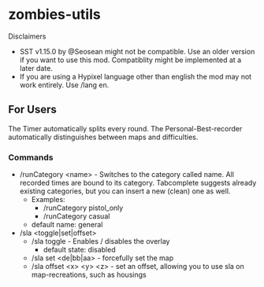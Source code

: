 # zombies-utils
Disclaimers
- SST v1.15.0 by @Seosean might not be compatible. Use an older version if you want to use this mod. Compatiblity might be implemented at a later date.
- If you are using a Hypixel language other than english the mod may not work entirely. Use /lang en.
## For Users
The Timer automatically splits every round. The Personal-Best-recorder automatically distinguishes between maps and difficulties.
### Commands
- /runCategory \<name> - Switches to the category called name. All recorded times are bound to its category. Tabcomplete suggests already existing categories, but you can insert a new (clean) one as well.
  - Examples:
    - /runCategory pistol_only
    - /runCategory casual
  - default name: general
- /sla \<toggle|set|offset>
  - /sla toggle - Enables / disables the overlay
    - default state: disabled
  - /sla set \<de|bb|aa> - forcefully set the map
  - /sla offset \<x> \<y> \<z> - set an offset, allowing you to use sla on map-recreations, such as housings

